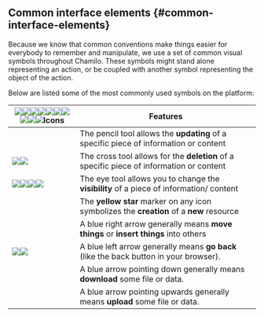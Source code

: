 ## Common interface elements {#common-interface-elements}

Because we know that common conventions make things easier for everybody to remember and manipulate, we use a set of common visual symbols throughout Chamilo. These symbols might stand alone representing an action, or be coupled with another symbol representing the object of the action.

Below are listed some of the most commonly used symbols on the platform:

| ![](../assets/graphics112.svg)![](../assets/graphics112.png)![](../assets/graphics138.svg)![](../assets/graphics138.png)![](../assets/graphics348.svg)![](../assets/graphics348.png)![](../assets/images275.svg)![](../assets/images275.png)![](../assets/images277.svg)![](../assets/images277.png)Icons | Features |
| --- | --- |
|  | The pencil tool allows the **updating** of a specific piece of information or content |
| ![](../assets/images7.svg)![](../assets/images7.png) | The cross tool allows for the **deletion** of a specific piece of information or content |
| ![](../assets/images8.svg)![](../assets/images8.png)![](../assets/images9.svg)![](../assets/images9.png) | The eye tool allows you to change the **visibility** of a piece of information/ content |
|  | The **yellow star** marker on any icon symbolizes the **creation** of a **new** resource |
|  | A blue right arrow generally means **move things** or **insert things** into others |
| ![](../assets/graphics347.svg)![](../assets/graphics347.png) | A blue left arrow generally means **go back** (like the back button in your browser). |
|  | A blue arrow pointing down generally means **download** some file or data. |
|  | A blue arrow pointing upwards generally means **upload** some file or data. |